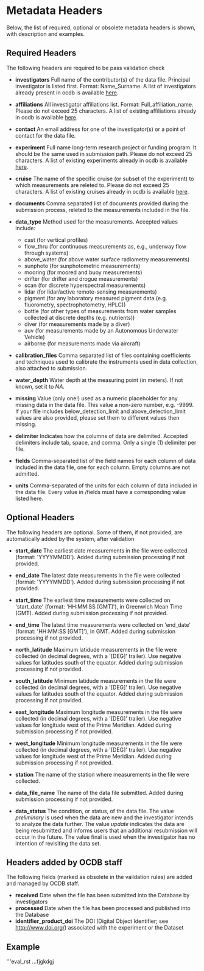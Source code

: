 # Metadata Headers

Below, the list of required, optional or obsolete metadata headers is shown, with description and examples.

## Required Headers

The following headers are required to be pass validation check

* __investigators__ Full name of the contributor(s) of the data file. Principal investigator is listed first. Format: Name_Surname. A list of investigators already present in ocdb is available [here](ocdb-PI-affiliation-experiment-cruise.md/#investigators).
 
* __affiliations__ All investigator affiliations list. Format: Full_affiliation_name. Please do not exceed 25 characters. A list of existing affiliations already in ocdb is available [here](ocdb-PI-affiliation-experiment-cruise.md/#affiliations). 

* __contact__ An email address for one of the investigator(s) or a point of contact for the data file. 
 
* __experiment__ Full name long-term research project or funding program. It should be the same used in submission path. Please do not exceed 25 characters. A list of existing experiments already in ocdb is available [here](ocdb-PI-affiliation-experiment-cruise.md/#experiments). 
 
* __cruise__ The name of the specific cruise (or subset of the experiment) to which measurements are releted to. Please do not exceed 25 characters. A list of existing cruises already in ocdb is available [here](ocdb-PI-affiliation-experiment-cruise.md/#cruises). 

* __documents__ Comma separated list of documents provided during the submission process, releted to the measurements included in the file.

* **data_type**
	Method used for the measurements. Accepted values include:
	- cast (for vertical profiles)
	- flow_thru (for continuous measurements as, e.g., underway flow through systems)
	- above_water (for above water surface radiometry measurements)
	- sunphoto (for sunphotometric measurements)
	- mooring (for moored and buoy measurements)
	- drifter (for drifter and drogue measurements)
	- scan (for discrete hyperspectral measurements)
	- lidar (for lidar/active remote-sensing measurements)
	- pigment (for any laboratory measured pigment data (e.g. fluorometry, spectrophotometry, HPLC))
	- bottle (for other types of measurements from water samples collected at discrete depths (e.g. nutrients))
	- diver (for measurements made by a diver)
	- auv (for measurements made by an Autonomous Underwater Vehicle)
	- airborne (for measurements made via aircraft)
 
* **calibration_files** Comma separated list of files containing coefficients and techniques used to calibrate the instruments used in data collection, also attached to submission.

* **water_depth** Water depth at the measuring point (in meters). If not known, set it to _NA_.

* __missing__ Value (only one!) used as a numeric placeholder for any missing data in the data file. This value a non-zero number, e.g. -9999. 
If your file includes below_detection_limit and above_detection_limit values are also provided, please set them to different values then missing.

* __delimiter__ Indicates how the columns of data are delimited. Accepted delimiters include tab, space, and comma. Only a single (1) delimiter per file.
 
* __fields__ Comma-separated list of the field names for each column of data included in the data file, one for each column. Empty columns are not admitted.
 
* __units__ Comma-separated of the units for each column of data included in the data file. Every value in /fields must have a corresponding value listed here.


## Optional Headers
The following headers are optional. Some of them, if not provided, are automatically added by the system, after validation

* **start_date** The earliest date measurements in the file were collected (format: 'YYYYMMDD'). Added during submission processing if not provided.
 
* **end_date** The latest date measurements in the file were collected (format: 'YYYYMMDD'). Added during submission processing if not provided.

* **start_time** The earliest time measurements were collected on 'start_date' (format: 'HH:MM:SS [GMT]'), in Greenwich Mean Time (GMT). Added during submission processing if not provided.

* **end_time**
The latest time measurements were collected on 'end_date' (format: 'HH:MM:SS [GMT]'), in GMT. Added during submission processing if not provided.

* **north_latitude** Maximum latidude measurements in the file were collected (in decimal degrees, with a '[DEG]' trailer). Use negative values for latitudes south of the equator. Added during submission processing if not provided.
 
* **south_latitude** Minimum latidude measurements in the file were collected (in decimal degrees, with a '[DEG]' trailer). Use negative values for latitudes south of the equator. Added during submission processing if not provided.

* **east_longitude** Maximum longitude measurements in the file were collected (in decimal degrees, with a '[DEG]' trailer). Use negative values for longitude west of the Prime Meridian. Added during submission processing if not provided.

* **west_longitude** Minimum longitude measurements in the file were collected (in decimal degrees, with a '[DEG]' trailer). Use negative values for longitude west of the Prime Meridian. Added during submission processing if not provided.

* **station** The name of the station where measurements in the file were collected.

* **data_file_name** The name of the data file submitted. Added during submission processing if not provided. 

* **data_status** The condition, or status, of the data file. The value _preliminary_ is used when the data are new and the investigator intends to analyze the data further. The value _update_ indicates the data are being resubmitted and informs users that an additional resubmission will occur in the future. The value final is used when the investigator has no intention of revisiting the data set.


## Headers added by OCDB staff
The following fields (marked as obsolete in the vaildation rules) are added and managed by OCDB staff.
* **received** Date when the file has been submitted into the Database by investigators
* **processed** Date when the file has been processed and published into the Database
* **identifier_product_doi** The DOI (Digital Object Identifier; see http://www.doi.org/) associated with the experiment or the Dataset


## Example 
'''eval_rst
...fjgkdgj